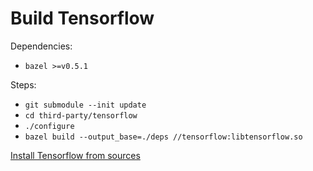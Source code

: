 # Build Tensorflow

Dependencies:
* `bazel >=v0.5.1`

Steps:
* `git submodule --init update`
* `cd third-party/tensorflow`
* `./configure`
* `bazel build --output_base=./deps //tensorflow:libtensorflow.so`

[Install Tensorflow from sources](https://www.tensorflow.org/install/install_sources)
